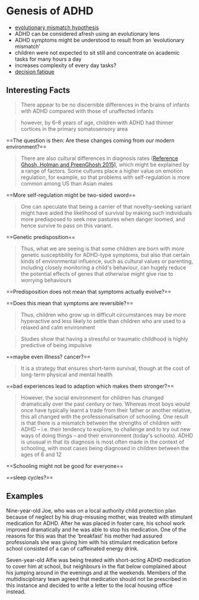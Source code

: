 # Genesis of ADHD



- [evolutionary mismatch hypothesis](https://www.cambridge.org/core/journals/bjpsych-advances/article/how-evolutionary-thinking-can-help-us-to-understand-adhd/A4BBE292EB44B2230294367A4ACB3F88)
- ADHD can be considered afresh using an evolutionary lens
- ADHD symptoms might be understood to result from an ‘evolutionary mismatch’
- children were not expected to sit still and concentrate on academic tasks for many hours a day
- increases complexity of every day tasks?
- [decision fatique](https://en.wikipedia.org/wiki/Decision_fatigue)

## Interesting Facts

> There appear to be no discernible differences in the brains of infants with ADHD compared with those of unaffected infants

> however, by 6–8 years of age, children with ADHD had thinner cortices in the primary somatosensory area

==The question is then: Are these changes coming from our modern environment?==

> There are also cultural differences in diagnosis rates ([Reference Ghosh, Holman and PreenGhosh 2015)](https://www.cambridge.org/core/journals/bjpsych-advances/article/how-evolutionary-thinking-can-help-us-to-understand-adhd/A4BBE292EB44B2230294367A4ACB3F88#ref34), which might be explained by a range of factors. Some cultures place a  higher value on emotion regulation, for example, so that problems with  self-regulation is more common among US than Asian males

==More self-regulation might be two-sided sword==

> One can speculate that being a carrier of that novelty-seeking variant  might have aided the likelihood of survival by making such individuals  more predisposed to seek new pastures when danger loomed, and hence  survive to pass on this variant.

==Genetic predisposition==

> Thus, what we are seeing is that some children are born with more  genetic susceptibility for ADHD-type symptoms, but also that certain  kinds of environmental influence, such as cultural values or parenting,  including closely monitoring a child's behaviour, can hugely reduce the  potential effects of genes that otherwise might give rise to worrying  behaviours

==Predisposition does not mean that symptoms actually evolve?==

==Does this mean that symptoms are reversible?==

> Thus, children who grow up in difficult circumstances may be more  hyperactive and less likely to settle than children who are used to a  relaxed and calm environment

> Studies show that having a stressful or traumatic childhood is highly predictive of being impulsive

==maybe even illness? cancer?==

>  It is a strategy that ensures short-term survival, though at the cost of long-term physical and mental health

==bad experiences lead to adaption which makes them stronger?==

> However, the social environment for children has changed dramatically  over the past century or two. Whereas most boys would once have  typically learnt a trade from their father or another relative, this all changed with the professionalisation of schooling. One result is that  there is a mismatch between the strengths of children with ADHD – i.e.  their tendency to explore, to challenge and to try out new ways of doing things – and their environment (today's schools). ADHD is unusual in  that its diagnosis is most often made in the context of schooling, with  most cases being diagnosed in children between the ages of 6 and 12

==Schooling might not be good for everyone==

==sleep cycles?==



## Examples

Nine-year-old Joe, who was on a local authority child protection plan  because of neglect by his drug-misusing mother, was treated with  stimulant medication for ADHD. After he was placed in foster care, his  school work improved dramatically and he was able to stop his  medication. One of the reasons for this was that the ‘breakfast’ his  mother had assured professionals she was giving him with his stimulant  medication before school consisted of a can of caffeinated energy drink.

Seven-year-old Alfie was being treated with short-acting ADHD medication to cover him at school, but neighbours in the flat below complained  about his jumping around in the evenings and at the weekends. Members of the multidisciplinary team agreed that medication should not be  prescribed in this instance and decided to write a letter to the local  housing office instead.